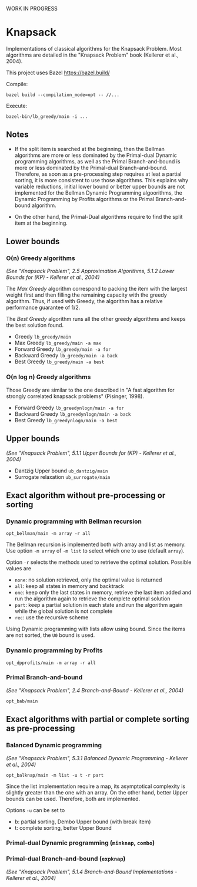 WORK IN PROGRESS

# Knapsack

Implementations of classical algorithms for the Knapsack Problem. Most algorithms are detailed in the "Knapsack Problem" book (Kellerer et al., 2004).

This project uses Bazel https://bazel.build/

Compile:
```
bazel build --compilation_mode=opt -- //...
```

Execute:
```
bazel-bin/lb_greedy/main -i ...
```

## Notes

* If the split item is searched at the beginning, then the Bellman algorithms are more or less dominated by the Primal-dual Dynamic programming algorithms, as well as the Primal Branch-and-bound is more or less dominated by the Primal-dual Branch-and-bound. Therefore, as soon as a pre-processing step requires at leat a partial sorting, it is more consistent to use those algorithms. This explains why variable reductions, initial lower bound or better upper bounds are not implemented for the Bellman Dynamic Programming algoorithms, the Dynamic Programming by Profits algorithms or the Primal Branch-and-bound algorithm.

* On the other hand, the Primal-Dual algorithms require to find the split item at the beginning.


## Lower bounds

### O(n) Greedy algorithms

*(See "Knapsack Problem", 2.5 Approximation Algorithms, 5.1.2 Lower Bounds for (KP) - Kellerer et al., 2004)*

The *Max Greedy* algorithm correspond to packing the item with the largest weight first and then filling the remaining capacity with the greedy algorithm. Thus, if used with Greedy, the algorithm has a relative performance guarantee of 1/2.

The *Best Greedy* algorithm runs all the other greedy algorithms and keeps the best solution found.

- Greedy `lb_greedy/main`
- Max Greedy `lb_greedy/main -a max`
- Forward Greedy `lb_greedy/main -a for`
- Backward Greedy `lb_greedy/main -a back`
- Best Greedy `lb_greedy/main -a best`

### O(n log n) Greedy algorithms

Those Greedy are similar to the one described in "A fast algorithm for strongly correlated knapsack problems" (Pisinger, 1998).

- Forward Greedy `lb_greedynlogn/main -a for`
- Backward Greedy `lb_greedynlogn/main -a back`
- Best Greedy `lb_greedynlogn/main -a best`

## Upper bounds

*(See "Knapsack Problem", 5.1.1 Upper Bounds for (KP) - Kellerer et al., 2004)*

- Dantzig Upper bound `ub_dantzig/main`
- Surrogate relaxation `ub_surrogate/main`

## Exact algorithm without pre-processing or sorting

### Dynamic programming with Bellman recursion

```
opt_bellman/main -m array -r all
```

The Bellman recursion is implemented both with array and list as memory. Use option `-m array` of `-m list` to select which one to use (default `array`).

Option `-r` selects the methods used to retrieve the optimal solution. Possible
values are
- `none`: no solution retrieved, only the optimal value is returned
- `all`: keep all states in memory and backtrack
- `one`: keep only the last states in memory, retrieve the last item added and
run the algorithm again to retrieve the complete optimal solution
- `part`: keep a partial solution in each state and run the algorithm again
while the global solution is not complete
- `rec`: use the recursive scheme

Using Dynamic programming with lists allow using bound. Since the items are not
sorted, the `U0` bound is used.

### Dynamic programming by Profits

```
opt_dpprofits/main -m array -r all
```

### Primal Branch-and-bound

*(See "Knapsack Problem", 2.4 Branch-and-Bound - Kellerer et al., 2004)*

```
opt_bab/main
```

## Exact algorithms with partial or complete sorting as pre-processing

### Balanced Dynamic programming

*(See "Knapsack Problem", 5.3.1 Balanced Dynamic Programming - Kellerer et al., 2004)*

```
opt_balknap/main -m list -u t -r part
```

Since the list implementation require a map, its asymptotical complexity is slightly greater than the one with an array. On the other hand, better Upper bounds can be used. Therefore, both are implemented.

Options `-u` can be set to
- b: partial sorting, Dembo Upper bound (with break item)
- t: complete sorting, better Upper Bound

### Primal-dual Dynamic programming (`minknap`, `combo`)

### Primal-dual Branch-and-bound (`expknap`)

*(See "Knapsack Problem", 5.1.4 Branch-and-Bound Implementations - Kellerer et al., 2004)*

